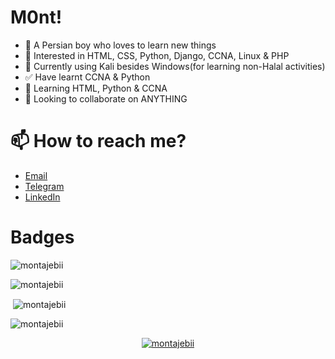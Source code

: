 # M0nt!
- 👋 A Persian boy who loves to learn new things
- 👀 Interested in HTML, CSS, Python, Django, CCNA, Linux & PHP
- 🤕 Currently using Kali besides Windows(for learning non-Halal activities)
- ✅ Have learnt CCNA & Python
- 🌱 Learning HTML, Python & CCNA
- 💞️ Looking to collaborate on ANYTHING
# 📫 How to reach me?
- [Email](mohammad.montajebii@gmail.com)
- [Telegram](https://t.me/ATypicalPersianBoy)
- [LinkedIn](https://www.linkedin.com/in/mohammadreza-montajebi-5440171aa?lipi=urn%3Ali%3Apage%3Ad_flagship3_profile_view_base_contact_details%3BAEyrrX4jT0GqGF3ZcXjR1Q%3D%3D)
# Badges 
<p align="left"> <img src="https://komarev.com/ghpvc/?username=montajebii&label=Profile%20views&color=0e75b6&style=flat" alt="montajebii" /> </p>
<p><img align="center" src="https://github-readme-streak-stats.herokuapp.com/?user=montajebii&" alt="montajebii" /></p>

<p>&nbsp;<img align="center" src="https://github-readme-stats.vercel.app/api?username=montajebii&show_icons=true&locale=en" alt="montajebii" /></p>

<p><img align="center" src="https://github-readme-stats.vercel.app/api/top-langs?username=montajebii&show_icons=true&locale=en&layout=compact" alt="montajebii" /></p>

<p align="center"> <a href="https://github.com/ryo-ma/github-profile-trophy"><img src="https://github-profile-trophy.vercel.app/?username=montajebii" alt="montajebii" /></a> </p>
<!---
montajebii/montajebii is a ✨ special ✨ repository because its `README.md` (this file) appears on your GitHub profile.
You can click the Preview link to take a look at your changes.
--->
